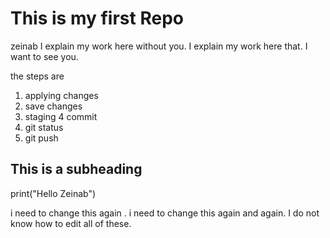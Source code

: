 # This is my first Repo
zeinab
I explain my work here without you.
I explain my work here that.
I want to see you.


the steps are 

1. applying changes
2. save changes
3. staging
4 commit
5. git status
6. git push
## This is a subheading

print("Hello Zeinab")

i need to change this again .
i need to change this again and again.
I do not know how to edit all of these.